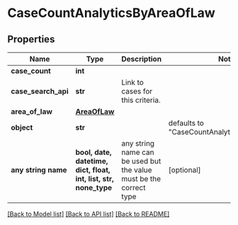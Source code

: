 # CaseCountAnalyticsByAreaOfLaw


## Properties
Name | Type | Description | Notes
------------ | ------------- | ------------- | -------------
**case_count** | **int** |  | 
**case_search_api** | **str** | Link to cases for this criteria. | 
**area_of_law** | [**AreaOfLaw**](AreaOfLaw.md) |  | 
**object** | **str** |  | defaults to "CaseCountAnalyticsByAreaOfLaw"
**any string name** | **bool, date, datetime, dict, float, int, list, str, none_type** | any string name can be used but the value must be the correct type | [optional]

[[Back to Model list]](../README.md#documentation-for-models) [[Back to API list]](../README.md#documentation-for-api-endpoints) [[Back to README]](../README.md)


